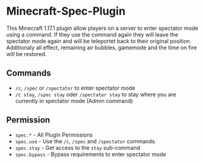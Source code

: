 # Minecraft-Spec-Plugin
This Minecraft 1.17.1 plugin allow players on a server to enter spectator mode using a command. If they use the command again they will leave the spectator mode again and will be teleportet back to their original position. Additionaly all effect, remaining air bubbles, gamemode and the time on fire will be restored.

## Commands
- `/c`, `/spec` or `/spectator` to enter spectator mode
- `/c stay`, `/spec stay` oder `/spectator stay` to stay where you are currently in spectator mode (Admin command)

## Permission
- `spec.*` - All Plugin Permissions
- `spec.use` - Use the `/c`, `/spec` and `/spectator` commands.
- `spec.stay` - Get access to the `stay` sub-command
- `spec.bypass` - Bypass requirements to enter spectator mode

